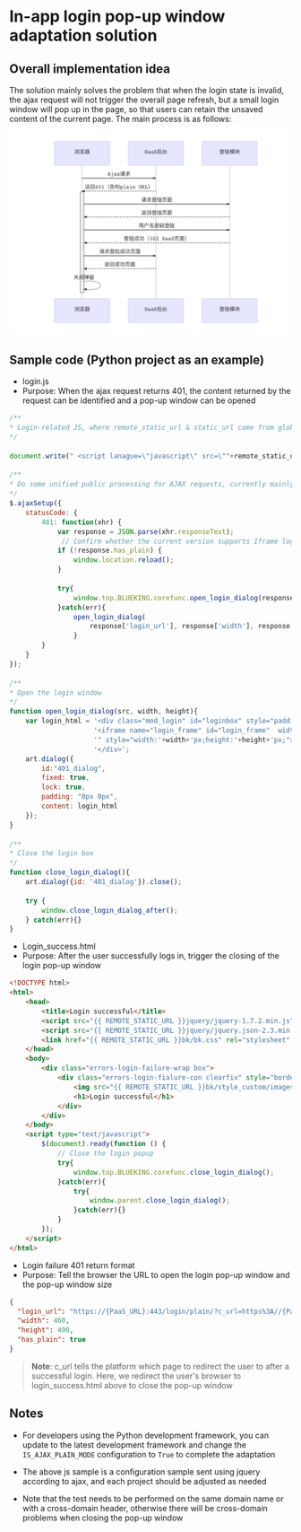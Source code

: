 # In-app login pop-up window adaptation solution
## Overall implementation idea

The solution mainly solves the problem that when the login state is invalid, the ajax request will not trigger the overall page refresh, but a small login window will pop up in the page, so that users can retain the unsaved content of the current page. The main process is as follows:
![login_plain_usage.png](../assets/LOGIN_PLAIN_USAGE.png)

## Sample code (Python project as an example)

- login.js
- Purpose: When the ajax request returns 401, the content returned by the request can be identified and a pop-up window can be opened

```javascript
/**
* Login-related JS, where remote_static_url & static_url come from global variables
*/

document.write(" <script lanague=\"javascript\" src=\""+remote_static_url+"artdialog/jquery.artDialog.js?skin=simple\"> <\/script>");

/**
* Do some unified public processing for AJAX requests, currently mainly processing the login page
*/
$.ajaxSetup({
    statusCode: {
        401: function(xhr) {
            var response = JSON.parse(xhr.responseText);
             // Confirm whether the current version supports Iframe login
            if (!response.has_plain) {
                window.location.reload();
            }

            try{
                window.top.BLUEKING.corefunc.open_login_dialog(response['login_url']);
            }catch(err){
                open_login_dialog(
                    response['login_url'], response['width'], response['height']);
                }
        }
    }
});

/**
* Open the login window
*/
function open_login_dialog(src, width, height){
    var login_html = '<div class="mod_login" id="loginbox" style="padding: 0px 0px; visibility: visible;" align="center">' +
                     '<iframe name="login_frame" id="login_frame"  width="100%" height="100%" frameborder="0" allowtransparency="yes"  src="'+src+
                     '" style="width:'+width+'px;height:'+height+'px;"></iframe>' +
                     '</div>';
    art.dialog({
        id:"401_dialog",
        fixed: true,
        lock: true,
        padding: "0px 0px",
        content: login_html
    });
}

/**
* Close the login box
*/
function close_login_dialog(){
    art.dialog({id: '401_dialog'}).close();

    try {
        window.close_login_dialog_after();
    } catch(err){}
}
```

- Login_success.html
- Purpose: After the user successfully logs in, trigger the closing of the login pop-up window

```html
<!DOCTYPE html>
<html>
    <head>
        <title>Login successful</title>
        <script src="{{ REMOTE_STATIC_URL }}jquery/jquery-1.7.2.min.js"></script>
        <script src="{{ REMOTE_STATIC_URL }}jquery/jquery.json-2.3.min.js"></script>
        <link href="{{ REMOTE_STATIC_URL }}bk/bk.css" rel="stylesheet" type="text/css"/>
    </head>
    <body>
        <div class="errors-login-failure-wrap box">
            <div class="errors-login-fialure-con clearfix" style="border: none;">
                <img src="{{ REMOTE_STATIC_URL }}bk/style_custom/images/expre_login.jpg" width="183" height="112" />
                <h1>Login successful</h1>
            </div>
        </div>
    </body>
    <script type="text/javascript">
        $(document).ready(function () {
            // Close the login popup
            try{
                window.top.BLUEKING.corefunc.close_login_dialog();
            }catch(err){
                try{
                    window.parent.close_login_dialog();
                }catch(err){}
            }
        });
    </script>
</html>
```

- Login failure 401 return format
- Purpose: Tell the browser the URL to open the login pop-up window and the pop-up window size

```json
{
  "login_url": "https://{PaaS_URL}:443/login/plain/?c_url=https%3A//{PaaS_URL}/t/framework-login/account/login_success/&app_code=framework-login",
  "width": 460,
  "height": 490,
  "has_plain": true
}
```
> **Note**: c_url tells the platform which page to redirect the user to after a successful login. Here, we redirect the user's browser to login_success.html above to close the pop-up window

## Notes

- For developers using the Python development framework, you can update to the latest development framework and change the `IS_AJAX_PLAIN_MODE` configuration to `True` to complete the adaptation

- The above js sample is a configuration sample sent using jquery according to ajax, and each project should be adjusted as needed

- Note that the test needs to be performed on the same domain name or with a cross-domain header, otherwise there will be cross-domain problems when closing the pop-up window